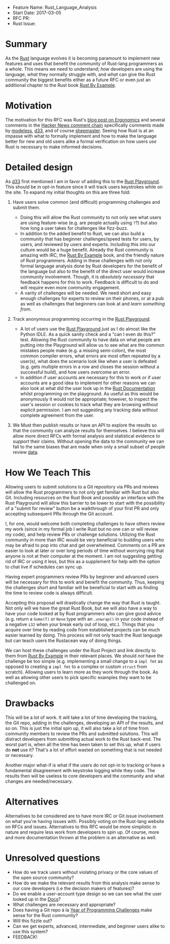- Feature Name: Rust_Language_Analysis
- Start Date:   2017-03-05
- RFC PR:       
- Rust Issue:   

# Summary
[summary]: #summary

As the [Rust](https://www.rust-lang.org) language evolves it is becoming paramount to implement new features and uses that benefit the community of Rust-lang programmers as a whole. This means we need to understand; _how_ developers are using the language, _what_ they normally struggle with, and _what_ can give the Rust community the biggest benefits either as a future RFC or even just an additional chapter to the Rust book [Rust By Example](http://rustbyexample.com/).

# Motivation
[motivation]: #motivation

The motivation for this RFC was Rust's [blog post on Ergonomics](https://blog.rust-lang.org/2017/03/02/lang-ergonomics.html) and several comments in the [Hacker News comment chain](https://news.ycombinator.com/item?id=13785277) specifically comments made by [modeless](https://news.ycombinator.com/user?id=modeless), [d33](https://news.ycombinator.com/user?id=d33), and of course [shepmaster](https://news.ycombinator.com/user?id=shepmaster). Seeing how Rust is at an impasse with what to formally implement and how to make the language better for new and old users alike a formal verification on how users _use_ Rust is necessary to make informed decisions.

# Detailed design
[design]: #detailed-design

As [d33](https://news.ycombinator.com/user?id=d33) first mentioned I am in favor of adding this to the [Rust Playground](https://play.rust-lang.org). This should be in opt-in feature since it will track users keystrokes while on the site. To expand my initial thoughts on this are three fold:

1. Have users solve common (and difficult) programming challenges and submit them.
    - Doing this will allow the Rust community to not only see what users are using feature-wise (e.g. are people actually using `?`?) but also how long a user takes for challenges like fizz-buzz.
    - In addition to the added benefit to Rust, we can also build a community that has beginner challenges/speed tests for users, by users, and reviewed by users and experts. Including this into our culture would be a huge benefit. Already the Rust community is amazing with IRC, the [Rust By Example](http://rustbyexample.com/) book, and the friendly nature of Rust programmers. Adding in these challenges with not only formal language analysis done by Rust developers for the benefit of the language but also to the benefit of the direct user would increase community involvement. Though, it is _absolutely necessary_ that feedback happens for this to work. Feedback is difficult to do and will require even more community engagement.
    - A varity of challenges will be needed. We need short and easy enough challenges for experts to review on their phones, or at a pub as well as challenges that beginners can look at and _learn something from_. 
2. Track anonymous programming occurring in the [Rust Playground](https://play.rust-lang.org).
    - A lot of users use the [Rust Playground](https://play.rust-lang.org) just as I do almost like the Python IDLE. As a quick sanity check and a "can I even do this?" test. Allowing the Rust community to have data on what people are putting into the Playground will allow us to see what are the common mistakes people make (e.g. a missing semi-colon), the most common compiler errors, what errors are most often repeated by a user(s), what does the scenario look like when a user is defeated (e.g. gets multiple errors in a row and closes the session without a successful build), and how users overcome an error. 
    - In addition if user accounts are necessary for this to work or if user accounts are a good idea to implement for other reasons we can also look at what did the user look up in the [Rust Documentation](https://doc.rust-lang.org/std/) whilst programming on the playground. As useful as this would be anonymously it would not be appropriate; however, to inspect the user's session or cookies to track what they are browsing without explicit permission. I am not suggesting any tracking data _without_ complete agreement from the user.

3. We Must then publish results or have an API to explore the results so that the community can analyze results for themselves. I believe this will allow more direct RFCs with formal analysis and statistical evidence _to support_ their claims. Without opening the data to the community we can fall to the same biases that are made when only a small subset of people review [data][1]. 

# How We Teach This
[how-we-teach-this]: #how-we-teach-this

Allowing users to submit solutions to a Git repository via PRs and reviews will allow the Rust programmers to not only get familiar with Rust but also Git. Including resources on the Rust Book and possibly an interface with the Rust Playground will allow this barrier to be lower to start with the possibility of a "submit for review" button be a walkthrough of your first PR and only accepting subsequent PRs through the Git account. 

I, for one, would welcome both completing challenges to have others review my work (since in my formal job I write Rust but no one can or will review my code), and help review PRs or challenge solutions. Utilizing the Rust community in more than IRC would be very beneficial to budding users who may be afraid to pop into chat and get overwhelmed. Comments on a PR are easier to look at later or over long periods of time without worrying ring that anyone is not at their computer at the moment. I am not suggesting getting rid of IRC or using it less, but this as a supplement for help with the option to chat live if schedules can sync up. 

Having expert programmers review PRs by beginner and advanced users will be necessary for this to work and benefit the community. Thus, keeping the challenges short and familiar will be beneficial to start with as finding the time to review code is always difficult. 

Accepting this proposal will drastically change the way that Rust is taught. Not only will we have the great Rust Book, but we will also have a way to have your code looked at by Rust programmers who can give good advice (e.g. return a `Some(T)` or `None` type with an `.unwrap()` in your code instead of a negative `i32` when your break early out of loop, etc.). Things that you acquire over time by reading code from established projects can be much easier learned by doing. This process will not only teach the Rust language but can teach users the Rustacean way of doing things.

We can host these challenges under the Rust Project and link directly to them from [Rust By Example](http://rustbyexample.com/) in their relevant places. We should *not* have the challenge be too simple (e.g. implementing a small change to a `impl fmt` as opposed to creating a `impl fmt` to a complex or custom `struct` from scratch). Allowing users to learn more as they work through the book. As well as allowing other users to pick specific examples they want to be challenged on.

# Drawbacks
[drawbacks]: #drawbacks

This will be a lot of work. It will take a lot of time developing the tracking, the Git repo, adding in the challenges, developing an API of the results, and so on. This is just the initial spin up, it will also take a lot of time from community members to review the PRs and submitted solutions. This will distract developers from submitting actual work to the Rust back-end. The worst part is, when all the time has been taken to set this up, what if users do **not** use it? That's a lot of effort wasted on something that is not needed or necessary. 

Another major what-if is what if the users do not opt-in to tracking or have a fundamental disagreement with keystroke logging while they code. The results then will be useless to core developers and the community and what changes are needed/necessary.

# Alternatives
[alternatives]: #alternatives

Alternatives to be considered are to have more IRC or Git issue involvement on what you're having issues with. Possibly voting on the Rust-lang website on RFCs and issues. Alternatives to this RFC would be more simplistic in nature and require less work from developers to spin up. Of course, more and more documentation thrown at the problem is an alternative as well. 

# Unresolved questions
[unresolved]: #unresolved-questions

- How do we track users without violating privacy or the core values of the open source community?
- How do we make the relevant results from this analysis make sense to our core developers (i.e the decision makers of features)?
- Do we enable a user-account type design so we can see what the user looked up in the [Docs](https://doc.rust-lang.org/std/)?
- What challenges are necessary and appropriate?
- Does having a Git repo à la [Year of Programming Challenges](https://github.com/YearOfProgramming/2017Challenges) make sense for the Rust community?
- Will this fizzle out?
- Can we get experts, advanced, intermediate, and beginner users alike to use this system?
- FEEDBACK!


[1]: http://www.psych.purdue.edu/~willia55/392F-'06/HewstoneRubinWillis.pdf "In-Group Bias"
